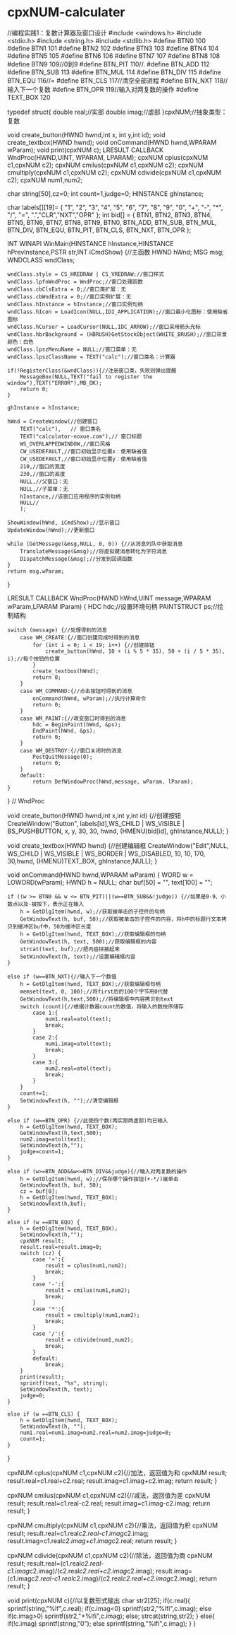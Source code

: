 # cpxNUM-calculater
//编程实践1：复数计算器及窗口设计
#include <windows.h>
#include <stdio.h>
#include <string.h>
#include <stdlib.h>
#define                BTN0                100
#define                BTN1                101
#define                BTN2                102
#define                BTN3                103
#define                BTN4                104
#define                BTN5                105
#define                BTN6                106
#define                BTN7                107
#define                BTN8                108
#define                BTN9                109//0到9
#define                BTN_PIT             110//.
#define                BTN_ADD                112
#define                BTN_SUB                113
#define                BTN_MUL                114
#define                BTN_DIV                115
#define                BTN_EQU                116//=
#define                BTN_CLS                117//清空全部进程
#define                BTN_NXT                118//输入下一个复数
#define                BTN_OPR                119//输入对两复数的操作
#define                TEXT_BOX        120

typedef struct{
double real;//实部
double imag;//虚部
}cpxNUM;//抽象类型：复数

void create_button(HWND hwnd,int x, int y,int id);
void create_textbox(HWND hwnd);
void onCommand(HWND hwnd,WPARAM wParam);
void print(cpxNUM c);
LRESULT CALLBACK WndProc(HWND,UINT, WPARAM, LPARAM);
cpxNUM cplus(cpxNUM c1,cpxNUM c2);
cpxNUM cmilus(cpxNUM c1,cpxNUM c2);
cpxNUM cmultiply(cpxNUM c1,cpxNUM c2);
cpxNUM cdivide(cpxNUM c1,cpxNUM c2);
cpxNUM num1,num2;

char string[50],cz=0;
int count=1,judge=0;
HINSTANCE ghInstance;

char labels[][19]= { "1", "2", "3", "4", "5",
                     "6", "7", "8", "9", "0",
                     "+", "-", "*", "/", "=",
                     ".","CLR","NXT","OPR"
                     };
int bid[] = {
        BTN1, BTN2, BTN3, BTN4, BTN5,
        BTN6, BTN7, BTN8, BTN9, BTN0,
        BTN_ADD, BTN_SUB, BTN_MUL, BTN_DIV, BTN_EQU,
        BTN_PIT, BTN_CLS, BTN_NXT, BTN_OPR
        };

INT WINAPI WinMain(HINSTANCE hInstance,HINSTANCE hPrevInstance,PSTR str,INT iCmdShow) {//主函数
    HWND hWnd;
    MSG msg;
    WNDCLASS wndClass;

    wndClass.style = CS_HREDRAW | CS_VREDRAW;//窗口样式
    wndClass.lpfnWndProc = WndProc;//窗口处理函数
    wndClass.cbClsExtra = 0;//窗口类扩展：无
    wndClass.cbWndExtra = 0;//窗口实例扩展：无
    wndClass.hInstance = hInstance;//窗口实例句柄
    wndClass.hIcon = LoadIcon(NULL,IDI_APPLICATION);//窗口最小化图标：使用缺省图标
    wndClass.hCursor = LoadCursor(NULL,IDC_ARROW);//窗口采用箭头光标
    wndClass.hbrBackground = (HBRUSH)GetStockObject(WHITE_BRUSH);//窗口背景颜色：白色
    wndClass.lpszMenuName = NULL;//窗口菜单：无
    wndClass.lpszClassName = TEXT("calc");//窗口类名：计算器

    if(!RegisterClass(&wndClass)){//注册窗口类，失败则弹出提醒
        MessageBox(NULL,TEXT("fail to register the window"),TEXT("ERROR"),MB_OK);
        return 0;
    }

    ghInstance = hInstance;

    hWnd = CreateWindow(//创建窗口
        TEXT("calc"),   // 窗口类名
        TEXT("calculator-noxue.com"),// 窗口标题
        WS_OVERLAPPEDWINDOW,//窗口风格
        CW_USEDEFAULT,//窗口初始显示位置x：使用缺省值
        CW_USEDEFAULT,//窗口初始显示位置y：使用缺省值
        210,//窗口的宽度
        230,//窗口的高度
        NULL,//父窗口：无
        NULL,//子菜单：无
        hInstance,//该窗口应用程序的实例句柄
        NULL//
        );

    ShowWindow(hWnd, iCmdShow);//显示窗口
    UpdateWindow(hWnd);//更新窗口

    while (GetMessage(&msg,NULL, 0, 0)) {//从消息列队中获取消息
        TranslateMessage(&msg);//将虚拟键消息转化为字符消息
        DispatchMessage(&msg);//分发到回调函数
    }
    return msg.wParam;
}

LRESULT CALLBACK WndProc(HWND hWnd,UINT message,WPARAM wParam,LPARAM lParam) {
    HDC hdc;//设置环境句柄
    PAINTSTRUCT ps;//绘制结构

    switch (message) {//处理得到的消息
        case WM_CREATE:{//窗口创建完成时得到的消息
            for (int i = 0; i < 19; i++) {//创建按钮
                create_button(hWnd, 10 + (i % 5 * 35), 50 + (i / 5 * 35), i);//每个按钮的位置
            }
            create_textbox(hWnd);
            return 0;
        }
        case WM_COMMAND:{//点击按钮时得到的消息
            onCommand(hWnd, wParam);//执行计算命令
            return 0;
        }
        case WM_PAINT:{//改变窗口时得到的消息
            hdc = BeginPaint(hWnd, &ps);
            EndPaint(hWnd, &ps);
            return 0;
        }
        case WM_DESTROY:{//窗口关闭时的消息
            PostQuitMessage(0);
            return 0;
        }
        default:
            return DefWindowProc(hWnd,message, wParam, lParam);
    }
} // WndProc

void create_button(HWND hwnd,int x,int y,int id) {//创建按钮
    CreateWindow("Button", labels[id],WS_CHILD | WS_VISIBLE | BS_PUSHBUTTON, x, y, 30, 30,
            hwnd, (HMENU)bid[id], ghInstance,NULL);
}

void create_textbox(HWND hwnd) {//创建编辑框
    CreateWindow("Edit",NULL, WS_CHILD | WS_VISIBLE | WS_BORDER | WS_DISABLED, 10, 10, 170,
            30,hwnd, (HMENU)TEXT_BOX, ghInstance,NULL);
}

void onCommand(HWND hwnd,WPARAM wParam) {
    WORD w = LOWORD(wParam);
    HWND h = NULL;
    char buf[50] = "", text[100] = "";

    if ((w >= BTN0 && w <= BTN_PIT)||(w==BTN_SUB&&!judge)) {//如果是0-9、小数点以及-被按下，表示正在输入
        h = GetDlgItem(hwnd, w);//获取被单击的子控件的句柄
        GetWindowText(h, buf, 50);//获取被单击的子控件的内容，将h中的标题行文本拷贝到缓冲区buf中，50为缓冲区长度
        h = GetDlgItem(hwnd, TEXT_BOX);//获取编辑框的句柄
        GetWindowText(h, text, 500);//获取编辑框的内容
        strcat(text, buf);//把内容拼接起来
        SetWindowText(h, text);//设置编辑框内容
    }

    else if (w==BTN_NXT){//输入下一个数值
        h = GetDlgItem(hwnd, TEXT_BOX);//获取编辑框句柄
        memset(text, 0, 100);//将first后的100个字节用0代替
        GetWindowText(h,text,500);//将编辑框中内容拷贝到text
        switch (count){//根据计数器count的数值，将输入的数按序储存
            case 1:{
                num1.real=atol(text);
                break;
            }
            case 2:{
                num1.imag=atol(text);
                break;
            }
            case 3:{
                num2.real=atol(text);
                break;
            }
        }
        count+=1;
        SetWindowText(h, "");//清空编辑框
    }

    else if (w==BTN_OPR) {//此使四个数(两实部两虚部)均已输入
        h = GetDlgItem(hwnd, TEXT_BOX);
        GetWindowText(h,text,500);
        num2.imag=atol(text);
        SetWindowText(h,"");
        judge=count=1;
    }

    else if (w>=BTN_ADD&&w<=BTN_DIV&&judge){//输入对两复数的操作
        h = GetDlgItem(hwnd, w);//保存哪个操作按钮(+-*/)被单击
        GetWindowText(h, buf, 50);
        cz = buf[0];
        h = GetDlgItem(hwnd, TEXT_BOX);
        SetWindowText(h,buf);
    }

    else if (w ==BTN_EQU) {
        h = GetDlgItem(hwnd, TEXT_BOX);
        SetWindowText(h,"");
        cpxNUM result;
        result.real=result.imag=0;
        switch (cz) {
            case '+':{
                result = cplus(num1,num2);
                break;
            }
            case '-':{
                result = cmilus(num1,num2);
                break;
            }
            case '*':{
                result = cmultiply(num1,num2);
                break;
            }
            case '/':{
                result = cdivide(num1,num2);
                break;
            }
            default:
                break;
        }
        print(result);
        sprintf(text, "%s", string);
        SetWindowText(h, text);
        judge=0;
    }

    else if (w ==BTN_CLS) {
        h = GetDlgItem(hwnd, TEXT_BOX);
        SetWindowText(h, "");
        num1.real=num1.imag=num2.real=num2.imag=judge=0;
        count=1;
    }
}

cpxNUM cplus(cpxNUM c1,cpxNUM c2){//加法，返回值为和
    cpxNUM result;
    result.real=c1.real+c2.real;
    result.imag=c1.imag+c2.imag;
    return result;
}

cpxNUM cmilus(cpxNUM c1,cpxNUM c2){//减法，返回值为差
    cpxNUM result;
    result.real=c1.real-c2.real;
    result.imag=c1.imag-c2.imag;
    return result;
}

cpxNUM cmultiply(cpxNUM c1,cpxNUM c2){//乘法，返回值为积
    cpxNUM result;
    result.real=c1.real*c2.real-c1.imag*c2.imag;
    result.imag=c1.real*c2.imag+c1.imag*c2.real;
    return result;
}

cpxNUM cdivide(cpxNUM c1,cpxNUM c2){//除法，返回值为商
    cpxNUM result;
    result.real=(c1.real*c2.real-c1.imag*c2.imag)/(c2.real*c2.real+c2.imag*c2.imag);
    result.imag=(c1.imag*c2.real-c1.real*c2.imag)/(c2.real*c2.real+c2.imag*c2.imag);
    return result;
}

void print(cpxNUM c){//以复数形式输出
    char str2[25];
    if(c.real){
        sprintf(string,"%lf",c.real);
        if(c.imag<0)
            sprintf(str2,"%lfi",c.imag);
        else if(c.imag>0)
            sprintf(str2,"+%lfi",c.imag);
        else;
        strcat(string,str2);
    }
    else{
        if(!c.imag)
            sprintf(string,"0");
        else
            sprintf(string,"%lfi",c.imag);
    }
}
